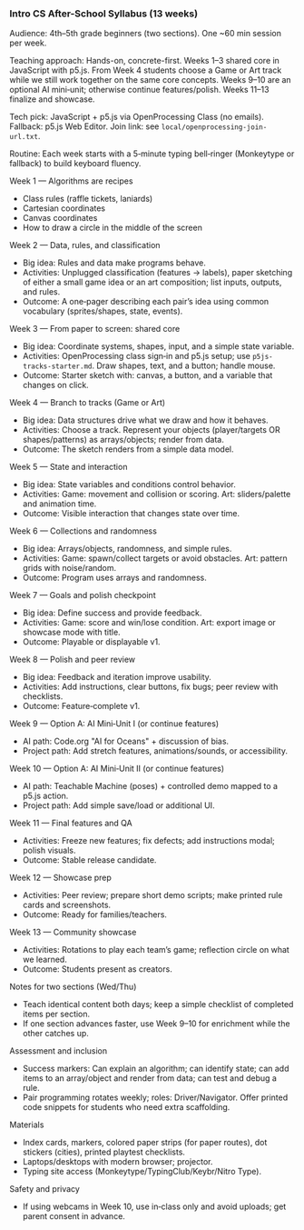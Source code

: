 ### Intro CS After-School Syllabus (13 weeks)

Audience: 4th–5th grade beginners (two sections). One ~60 min session per week.

Teaching approach: Hands-on, concrete-first. Weeks 1–3 shared core in JavaScript with p5.js. From Week 4 students choose a Game or Art track while we still work together on the same core concepts. Weeks 9–10 are an optional AI mini‑unit; otherwise continue features/polish. Weeks 11–13 finalize and showcase.

Tech pick: JavaScript + p5.js via OpenProcessing Class (no emails). Fallback: p5.js Web Editor. Join link: see `local/openprocessing-join-url.txt`.

Routine: Each week starts with a 5‑minute typing bell‑ringer (Monkeytype or fallback) to build keyboard fluency.

Week 1 — Algorithms are recipes
- Class rules (raffle tickets, laniards)
- Cartesian coordinates
- Canvas coordinates
- How to draw a circle in the middle of the screen

Week 2 — Data, rules, and classification
- Big idea: Rules and data make programs behave.
- Activities: Unplugged classification (features → labels), paper sketching of either a small game idea or an art composition; list inputs, outputs, and rules.
- Outcome: A one‑pager describing each pair’s idea using common vocabulary (sprites/shapes, state, events).

Week 3 — From paper to screen: shared core
- Big idea: Coordinate systems, shapes, input, and a simple state variable.
- Activities: OpenProcessing class sign‑in and p5.js setup; use `p5js-tracks-starter.md`. Draw shapes, text, and a button; handle mouse.
- Outcome: Starter sketch with: canvas, a button, and a variable that changes on click.

Week 4 — Branch to tracks (Game or Art)
- Big idea: Data structures drive what we draw and how it behaves.
- Activities: Choose a track. Represent your objects (player/targets OR shapes/patterns) as arrays/objects; render from data.
- Outcome: The sketch renders from a simple data model.

Week 5 — State and interaction
- Big idea: State variables and conditions control behavior.
- Activities: Game: movement and collision or scoring. Art: sliders/palette and animation time.
- Outcome: Visible interaction that changes state over time.

Week 6 — Collections and randomness
- Big idea: Arrays/objects, randomness, and simple rules.
- Activities: Game: spawn/collect targets or avoid obstacles. Art: pattern grids with noise/random.
- Outcome: Program uses arrays and randomness.

Week 7 — Goals and polish checkpoint
- Big idea: Define success and provide feedback.
- Activities: Game: score and win/lose condition. Art: export image or showcase mode with title.
- Outcome: Playable or displayable v1.

Week 8 — Polish and peer review
- Big idea: Feedback and iteration improve usability.
- Activities: Add instructions, clear buttons, fix bugs; peer review with checklists.
- Outcome: Feature‑complete v1.

Week 9 — Option A: AI Mini‑Unit I (or continue features)
- AI path: Code.org "AI for Oceans" + discussion of bias.
- Project path: Add stretch features, animations/sounds, or accessibility.

Week 10 — Option A: AI Mini‑Unit II (or continue features)
- AI path: Teachable Machine (poses) + controlled demo mapped to a p5.js action.
- Project path: Add simple save/load or additional UI.

Week 11 — Final features and QA
- Activities: Freeze new features; fix defects; add instructions modal; polish visuals.
- Outcome: Stable release candidate.

Week 12 — Showcase prep
- Activities: Peer review; prepare short demo scripts; make printed rule cards and screenshots.
- Outcome: Ready for families/teachers.

Week 13 — Community showcase
- Activities: Rotations to play each team’s game; reflection circle on what we learned.
- Outcome: Students present as creators.

Notes for two sections (Wed/Thu)
- Teach identical content both days; keep a simple checklist of completed items per section.
- If one section advances faster, use Week 9–10 for enrichment while the other catches up.

Assessment and inclusion
- Success markers: Can explain an algorithm; can identify state; can add items to an array/object and render from data; can test and debug a rule.
- Pair programming rotates weekly; roles: Driver/Navigator. Offer printed code snippets for students who need extra scaffolding.

Materials
- Index cards, markers, colored paper strips (for paper routes), dot stickers (cities), printed playtest checklists.
- Laptops/desktops with modern browser; projector.
- Typing site access (Monkeytype/TypingClub/Keybr/Nitro Type).

Safety and privacy
- If using webcams in Week 10, use in‑class only and avoid uploads; get parent consent in advance.

